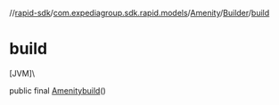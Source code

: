 //[rapid-sdk](../../../../index.md)/[com.expediagroup.sdk.rapid.models](../../index.md)/[Amenity](../index.md)/[Builder](index.md)/[build](build.md)

# build

[JVM]\

public final [Amenity](../index.md)[build](build.md)()
